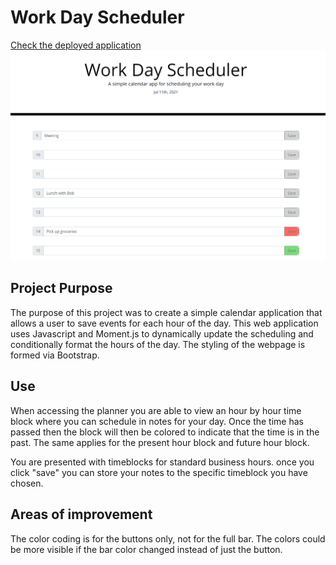 # Work Day Scheduler

[Check the deployed application](https://hannybiggs.github.io/Day-Scheduler/)
<img src= "https://github.com/Hannybiggs/Day-Scheduler/blob/main/Assets/workdayscheduler%20-%20Copy.png">

## Project Purpose

The purpose of this project was to create a simple calendar application that allows a user to save events for each hour of the day. This web application uses Javascript and Moment.js to dynamically update the scheduling and conditionally format the hours of the day. The styling of the webpage is formed via Bootstrap.


## Use
When accessing the planner you are able to view an hour by hour time block where you can schedule in notes for your day. Once the time has passed then the block will then be colored to indicate that the time is in the past. The same applies for the present hour block and future hour block.

You are presented with timeblocks for standard business hours.
once you click "save" you can store your notes to the specific timeblock you have chosen.

## Areas of improvement
The color coding is for the buttons only, not for the full bar. The colors could be more visible if the bar color changed instead of just the button.